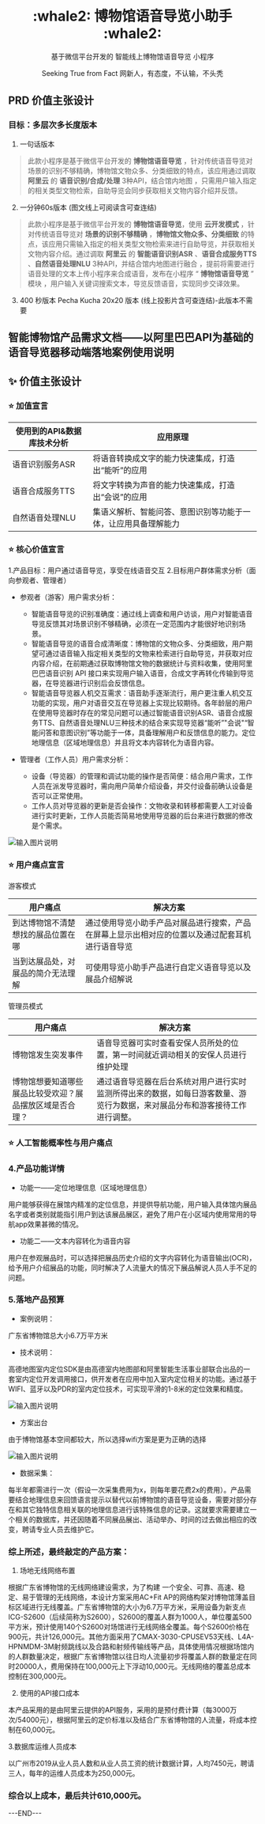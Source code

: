 <div align="center">
  <h1>:whale2: 博物馆语音导览小助手 :whale2:</h1>
  <p>基于微信平台开发的 智能线上博物馆语音导览 小程序</p>
  <p>Seeking True from Fact 网新人，有态度，不认输，不头秃</p>
</div>


## PRD 价值主张设计

### 目标：多层次多长度版本

1. 一句话版本

> 此款小程序是基于微信平台开发的 **博物馆语音导览** ，针对传统语音导览对场景的识别不够精确，博物馆文物众多、分类细致的特点，该应用通过调取 **阿里云** 的 **语音识别/合成/处理** 3种API，结合馆内地图 ，只需用户输入指定的相关类型文物检索，自助导览会同步获取相关文物内容介绍并反馈。

2. 一分钟60s版本 (图文线上可阅读含可查连结)

> 此款小程序是基于微信平台开发的 **博物馆语音导览**，使用 **云开发模式** ，针对传统语音导览对 **场景的识别不够精确** ，**博物馆文物众多、分类细致** 的特点，该应用只需输入指定的相关类型文物检索来进行自助导览，并获取相关文物内容介绍。通过调取 **阿里云** 的 **智能语音识别ASR** 、**语音合成服务TTS** 、**自然语音处理NLU** 3种API，并结合馆内地图进行融合 ，提前将需要进行语音处理的文本上传小程序来合成语音，发布在小程序 “ **博物馆语音导览** ” 模块 ，用户输入关键词搜索文本，导览反馈语音，实现同步交译效果。


3. 400 秒版本 Pecha Kucha 20x20 版本 (线上投影片含可查连结)-此版本不需要


## 智能博物馆产品需求文档——以阿里巴巴API为基础的语音导览器移动端落地案例使用说明

## :sparkles: 价值主张设计

### :star: 加值宣言

|使用到的API&数据库技术分析|应用原理|
|-----------|--------|
|语音识别服务ASR|将语音转换成文字的能力快速集成，打造出“能听”的应用|
|语音合成服务TTS|将文字转换为声音的能力快速集成，打造出“会说”的应用|
|自然语音处理NLU|集语义解析、智能问答、意图识别等功能于一体，让应用具备理解能力|

### :star: 核心价值宣言

1.产品目标：用户通过语音导览，享受在线语音交互
2.目标用户群体需求分析（面向参观者、管理者）
- 参观者（游客）用户需求分析：
   - 智能语音导览的识别准确度：通过线上调查和用户访谈，用户对智能语音导览反馈其对场景识别不够精确，必须在一定范围内才能很好地识别场景。
   - 智能语音导览的语音合成清晰度：博物馆的文物众多、分类细致，用户期望可通过语音输入指定相关类型的文物来检索进行自助导览，并获取对应内容介绍，在前期通过获取博物馆文物的数据统计与资料收集，使用阿里巴巴语音识别 API 接口来实现用户输入语音，合成文字再转化传输到导览器，在导览器进行识别后会反馈信息。
   - 智能语音导览器人机交互需求：语音助手逐渐流行，用户更注重人机交互功能的实现，用户对语音交互在导览器上实现比较期待。各年龄层的用户在使用导览器时存在的常见问题可以通过智能语音识别ASR、语音合成服务TTS、自然语音处理NLU三种技术的结合来实现导览器“能听”"会说"“智能问答和意图识别”等功能于一体，具备理解用户和反馈信息的能力。定位地理信息（区域地理信息）并且将文本内容转化为语音内容。

- 管理者（工作人员）用户需求分析：
   - 设备（导览器）的管理和调试功能的操作是否简便：结合用户需求，工作人员在派发导览器时，需向用户简单介绍设备，并交付设备前确认设备是否可以正常使用。
   - 工作人员对导览器的更新是否会操作：文物收录和转移都需要人工对设备进行实时更新，工作人员能否简易地使用导览器的后台来进行数据的修改是个需求。

![输入图片说明](https://images.gitee.com/uploads/images/2019/1113/075313_e57bd2b6_1831543.png "微信图片_20191112211607.png")

### :star: 用户痛点宣言

游客模式

|用户痛点|解决方案|
|---------|-------|
|到达博物馆不清楚想找的展品位置在哪|通过使用导览小助手产品对展品进行搜索，产品在屏幕上显示出相对应的位置以及通过配套耳机进行语音导览
|当到达展品处，对展品的简介无法理解|可使用导览小助手产品进行自定义语音导览以及展品介绍解说|

管理员模式

|用户痛点|解决方案|
|---------|-------|
|博物馆发生突发事件|语音导览器可实时查看安保人员所处的位置，第一时间就近调动相关的安保人员进行维护处理|
|博物馆想要知道哪些展品比较受欢迎？展品摆放区域是否合理？|通过语音导览器在后台系统对用户进行实时监测所得出来的数据，如每日游客数量、游览行为数据，来对展品分布和游客接待工作进行调整。|

### :star: 人工智能概率性与用户痛点

### 4.产品功能详情

- 功能一——定位地理信息（区域地理信息）

用户能够获得在展馆内精准的定位信息，并提供导航功能，用户输入具体馆内展品名字或者类别就能指引用户到达该展品展区，避免了用户在小区域内使用常用的导航app效果甚微的情况。

- 功能二——文本内容转化为语音内容

用户在参观展品时，可以选择把展品历史介绍的文字内容转化为语音输出(OCR)，给予用户介绍展品的功能，同时解决了人流量大的情况下展品解说人员人手不足的问题。

### 5.落地产品预算

- 案例说明：

广东省博物馆总大小6.7万平方米

- 技术说明：

高德地图室内定位SDK是由高德室内地图部和阿里智能生活事业部联合出品的一套室内定位开发调用接口，供开发者在应用中加入室内定位相关的功能。通过基于WIFI、蓝牙以及PDR的室内定位技术，可实现平滑的1-8米的定位效果和精度。

![输入图片说明](https://images.gitee.com/uploads/images/2019/1113/075516_4d1e7967_1831543.png "1.png")
 

- 方案出台 

由于博物馆基本空间都较大，所以选择wifi方案是更为正确的选择

![输入图片说明](https://images.gitee.com/uploads/images/2019/1113/075642_3e43a058_1831543.png "2.png")
 
- 数据采集：

每半年都需进行一次（假设一次采集费用为x，则每年要花费2x的费用）。产品需要结合地理信息来回馈语言提示以替代以前博物馆的语音导览设备，需要对部分存在和其它独特信息相关联的地理信息进行该特殊信息的记录。这就要求需要建立一个相关的数据库，并还因随着不同展品展出、活动举办、时间的过去做出相应的改变，聘请专业人员去维护它。

### 综上所述，最终敲定的产品方案：

1. 场地无线网络布置

根据广东省博物馆的无线网络建设需求，为了构建 一个安全、可靠、高速、稳定、易于管理的无线网络，本设计方案采用AC+Fit AP的网络构架对博物馆薄盖目标区域进行无线覆盖。广东省博物馆的大小为6.7万平方米，采用设备为新支点ICG-S2600（后续简称为S2600），S2600的覆盖人群为1000人，单位覆盖500平方米，预计使用140个S2600对场馆进行无线网络全覆盖。每个S2600价格在900元，共计126,000元。其他方面采用了CMAX-3030-CPUSEV53天线、L4A-HPNMDM-3M射频跳线以及合路和射频传输线等产品，具体使用情况根据场馆内的人群数量决定，根据广东省博物馆以往日均人流量初步将覆盖人群的数量定在同时20000人，费用保持在100,000元上下浮动10,000元。无线网络的覆盖总成本控制在300,000元。

2. 使用的API接口成本

本产品采用的是由阿里云提供的API服务，采用的是预付费计算（每3000万次/54000元），根据阿里云的定价标准以及结合广东省博物馆的人流量，将成本控制在60,000元。

3.数据库运维人员成本

以广州市2019从业人员人数和从业人员工资的统计数据计算，人均7450元，聘请三人，每年的运维人员成本为250,000元。

### 综合以上成本，最后共计610,000元。


---END---



